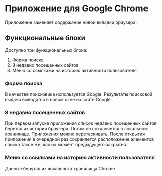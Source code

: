 # Приложение для Google Chrome

Приложение заменяет содержание новой вкладки браузера.

## Функциональные блоки
Доступно три функциональных блока: 
1. Форма поиска
2. 8 недавно посещенных сайтов
3. Меню со ссылками на историю активности пользователя

### Форма поиска
В качестве поисковика используется Google. Результаты поисковой выдачи выводятся в новом окне на сайте Google.

### 8 недавно посещенных сайтов
При первом запуске приложения список недавно посещенных сайтов берется из истории браузера. Потом он сохраняется в локальном хранилище. Приложения можно перетаскивать. После открытия приложения в очередной раз сохраняется расположение элементов списка такое же, как на момент предыдущего закрытия.

### Меню со ссылками на историю активности пользователя
Данные берутся из локального хранилища Chrome.